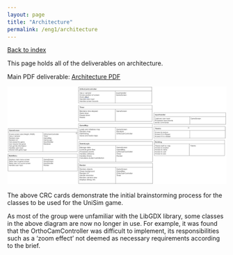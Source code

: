 ```yaml
---
layout: page
title: "Architecture"
permalink: /eng1/architecture
---
```

[Back to index](ENG1_index.md)

This page holds all of the deliverables on architecture. 

Main PDF deliverable: 
[Architecture PDF](./assets/pdf/Arch1.pdf) 

![Initial CRC cards](./assets/crc_cards.png)

The above CRC cards demonstrate the initial brainstorming process for the classes to be used for the UniSim game.  

As most of the group were unfamiliar with the LibGDX library, some classes in the above diagram are now no longer in use. For example, it was found that the OrthoCamController was difficult to implement, its responsibilities such as a ‘zoom effect’ not deemed as necessary requirements according to the brief.  


